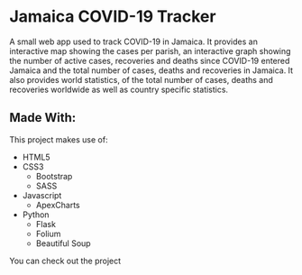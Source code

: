 # Jamaica COVID-19 Tracker
A small web app used to track COVID-19 in Jamaica. It provides an interactive map showing the cases per parish, an interactive graph showing the number of active cases, recoveries and deaths since COVID-19 entered Jamaica and the total number of cases, deaths and recoveries in Jamaica. It also provides world statistics, of the total number of cases, deaths and recoveries worldwide as well as country specific statistics.

## Made With:
This project makes use of:
- HTML5
- CSS3
  - Bootstrap
  - SASS
- Javascript
  - ApexCharts
- Python
  - Flask
  - Folium
  - Beautiful Soup

You can check out the project 